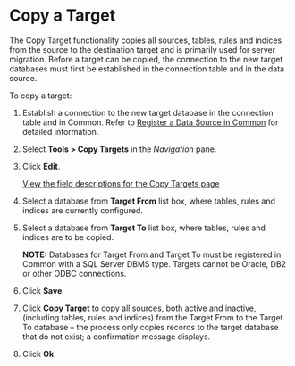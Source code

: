 # Copy a Target

The Copy Target functionality copies all sources, tables, rules and
indices from the source to the destination target and is primarily used
for server migration. Before a target can be copied, the connection to
the new target databases must first be established in the connection
table and in the data source.

To copy a target:

1.  Establish a connection to the new target database in the connection
    table and in Common. Refer to [Register a Data Source in
    Common](../../Common/Use_Cases/Register_a_Data_Source_in_Common.htm)
    for detailed information.

2.  Select **Tools \> Copy Targets** in the *Navigation* pane.

3.  Click **Edit**.
    
    [View the field descriptions for the Copy Targets
    page](Copy_a_Target_Collect.htm)

4.  Select a database from **Target From** list box, where tables, rules
    and indices are currently configured.

5.  Select a database from **Target To** list box, where tables, rules
    and indices are to be copied.
    
    **NOTE:** Databases for Target From and Target To must be registered
    in Common with a SQL Server DBMS type. Targets cannot be Oracle, DB2
    or other ODBC connections.

6.  Click **Save**.

7.  Click **Copy Target** to copy all sources, both active and inactive,
    (including tables, rules and indices) from the Target From to the
    Target To database – the process only copies records to the target
    database that do not exist; a confirmation message displays.

8.  Click **Ok**.
